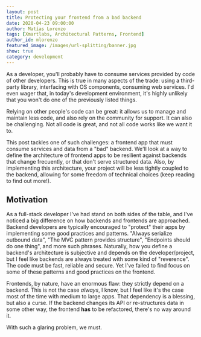 ```yaml
---
layout: post
title: Protecting your frontend from a bad backend
date: 2020-04-23 09:00:00
author: Matías Lorenzo
tags: [Xmartlabs, Architectural Patterns, Frontend]
author_id: mlorenzo
featured_image: /images/url-splitting/banner.jpg
show: true
category: development
---
```


As a developer, you'll probably have to consume services provided by code of other developers.
This is true in many aspects of the trade: using a third-party library, interfacing with OS components, consuming web services.
I'd even wager that, in today's development environment, it's highly unlikely that you won't do one of the previously listed things.

Relying on other people's code can be great: it allows us to manage and maintain less code, and also rely on the community for support.
It can also be challenging.
Not all code is great, and not all code works like we want it to.

This post tackles one of such challenges: a frontend app that must consume services and data from a "bad" backend.
We'll look at a way to define the architecture of frontend apps to be resilient against backends that change frecuently, or that don't serve structured data.
Also, by implementing this architecture, your project will be less tightly coupled to the backend, allowing for some freedom of technical choices (keep reading to find out more!).

## Motivation

As a full-stack developer I've had stand on both sides of the table, and I've noticed a big difference on how backends and frontends are approached.
Backend developers are typically encouraged to "protect" their apps by implementing some good practices and patterns.
"Always serialize outbound data", "The MVC pattern provides structure", "Endpoints should do one thing", and more such phrases.
Naturally, how you define a backend's architecture is subjective and depends on the developer/project, but I feel like backends are always treated with some kind of "reverence".
The code must be fast, reliable and secure.
Yet I've failed to find focus on some of these patterns and good practices on the frontend.

Frontends, by nature, have an enormous flaw: they strictly depend on a backend.
This is not the case *always*, I know, but I feel like it's the case most of the time with medium to large apps.
That dependency is a blessing, but also a curse.
If the backend changes its API or re-structures data in some other way, the frontend **has** to be refactored, there's no way around it.

With such a glaring problem, we must.

